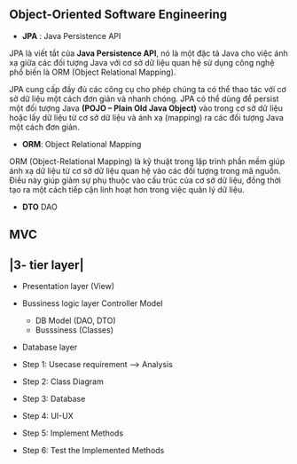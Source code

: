 ## Object-Oriented Software Engineering ##

- **JPA** : Java Persistence API

JPA là viết tắt của **Java Persistence API**, nó là một đặc tả Java cho việc ánh xạ giữa các đối tượng Java với cơ sở dữ liệu quan hệ sử dụng công nghệ phổ biến là ORM (Object Relational Mapping).

JPA cung cấp đầy đủ các công cụ cho phép chúng ta có thể thao tác với cơ sở dữ liệu một cách đơn giản và nhanh chóng. JPA có thể dùng để persist một đối tượng Java **(POJO – Plain Old Java Object)** vào trong cơ sở dữ liệu hoặc lấy dữ liệu từ cơ sở dữ liệu và ánh xạ (mapping) ra các đối tượng Java một cách đơn giản.
- **ORM**: Object Relational Mapping

 ORM (Object-Relational Mapping) là kỹ thuật trong lập trình phần mềm giúp ánh xạ dữ liệu từ cơ sở dữ liệu quan hệ vào các đối tượng trong mã nguồn. Điều này giúp giảm sự phụ thuộc vào cấu trúc của cơ sở dữ liệu, đồng thời tạo ra một cách tiếp cận linh hoạt hơn trong việc quản lý dữ liệu.

- **DTO**
DAO

MVC
---------------
|3- tier layer|
---------------
- Presentation layer (View)
- Bussiness logic layer 
  Controller Model
  + DB Model (DAO, DTO)
  + Busssiness (Classes)

- Database layer

- Step 1: Usecase requirement —> Analysis
- Step 2: Class Diagram
- Step 3: Database
- Step 4: UI-UX
- Step 5: Implement Methods
- Step 6: Test the Implemented Methods
